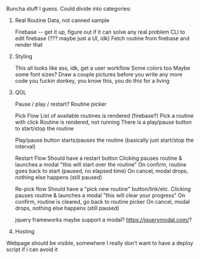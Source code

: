 Buncha stuff I guess. Could divide into categories:

1. Real Routine Data, not canned sample

    Firebase -- get it up, figure out if it can solve any real problem
    CLI to edit firebase (??? maybe just a UI, idk)
    Fetch routine from firebase and render that

2. Styling

    This all looks like ass, idk, get a user workflow
    Some colors too
    Maybe some font sizes?
    Draw a couple pictures before you write any more code you fuckin donkey, you know this, you do this for a living
  
3. QOL

    Pause / play / restart?
    Routine picker

    Pick Flow
      List of available routines is rendered (firebase?)
      Pick a routine with click
      Routine is rendered, not running
      There is a play/pause button to start/stop the routine

      Play/pause button starts/pauses the routine (basically just start/stop the interval)
    
    Restart Flow
      Should have a restart button
      Clicking pauses routine & launches a modal "this will start over the routine"
      On confirm, routine goes back to start (paused, no elapsed time)
      On cancel, modal drops, nothing else happens (still paused)
    
    Re-pick flow
      Should have a "pick new routine" button/link/etc.
      Clicking pauses routine & launches a modal "this will clear your progress"
      On confirm, routine is cleared, go back to routine picker
      On cancel, modal drops, nothing else happens (still paused)

      jquery frameworks maybe support a modal?
        https://jquerymodal.com/?

4.  Hosting

  Webpage should be visible, somewhere
  I really don't want to have a deploy script if i can avoid it